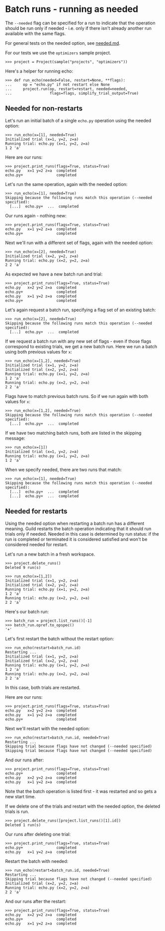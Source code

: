 # Batch runs - running as needed

The `--needed` flag can be specified for a run to indicate that the
operation should be run only if needed - i.e. only if there isn't
already another run available with the same flags.

For general tests on the needed option, see [needed.md](needed.md).

For our tests we use the `optimizers` sample project.

    >>> project = Project(sample("projects", "optimizers"))

Here's a helper for running echo:

    >>> def run_echo(needed=False, restart=None, **flags):
    ...     op = "echo.py" if not restart else None
    ...     project.run(op, restart=restart, needed=needed,
    ...                 flags=flags, simplify_trial_output=True)

## Needed for non-restarts

Let's run an initial batch of a single `echo.py` operation using the
needed option:

    >>> run_echo(x=[1], needed=True)
    Initialized trial (x=1, y=2, z=a)
    Running trial: echo.py (x=1, y=2, z=a)
    1 2 'a'

Here are our runs:

    >>> project.print_runs(flags=True, status=True)
    echo.py   x=1 y=2 z=a  completed
    echo.py+               completed

Let's run the same operation, again with the needed option:

    >>> run_echo(x=[1], needed=True)
    Skipping because the following runs match this operation (--needed specified):
      [...]  echo.py+  ...  completed

Our runs again - nothing new:

    >>> project.print_runs(flags=True, status=True)
    echo.py   x=1 y=2 z=a  completed
    echo.py+               completed

Next we'll run with a different set of flags, again with the needed
option:

    >>> run_echo(x=[2], needed=True)
    Initialized trial (x=2, y=2, z=a)
    Running trial: echo.py (x=2, y=2, z=a)
    2 2 'a'

As expected we have a new batch run and trial:

    >>> project.print_runs(flags=True, status=True)
    echo.py   x=2 y=2 z=a  completed
    echo.py+               completed
    echo.py   x=1 y=2 z=a  completed
    echo.py+               completed

Let's again request a batch run, specifying a flag set of an existing
batch:

    >>> run_echo(x=[2], needed=True)
    Skipping because the following runs match this operation (--needed specified):
      [...]  echo.py+  ...  completed

If we request a batch run with any new set of flags - even if those
flags correspond to existing trials, we get a new batch run. Here we
run a batch using both previous values for `x`:

    >>> run_echo(x=[1,2], needed=True)
    Initialized trial (x=1, y=2, z=a)
    Initialized trial (x=2, y=2, z=a)
    Running trial: echo.py (x=1, y=2, z=a)
    1 2 'a'
    Running trial: echo.py (x=2, y=2, z=a)
    2 2 'a'

Flags have to match previous batch runs. So if we run again with both
values for `x`:

    >>> run_echo(x=[1,2], needed=True)
    Skipping because the following runs match this operation (--needed specified):
      [...]  echo.py+  ...  completed

If we have two matching batch runs, both are listed in the skipping
message:

    >>> run_echo(x=[1])
    Initialized trial (x=1, y=2, z=a)
    Running trial: echo.py (x=1, y=2, z=a)
    1 2 'a'

When we specify needed, there are two runs that match:

    >>> run_echo(x=[1], needed=True)
    Skipping because the following runs match this operation (--needed specified):
      [...]  echo.py+  ...  completed
      [...]  echo.py+  ...  completed

## Needed for restarts

Using the needed option when restarting a batch run has a different
meaning. Guild restarts the batch operation indicating that it should
run trials only if needed. Needed in this case is determined by run
status: if the run is completed or terminated it is considered
satisfied and won't be considered needed for restart.

Let's run a new batch in a fresh workspace.

    >>> project.delete_runs()
    Deleted 9 run(s)

    >>> run_echo(x=[1,2])
    Initialized trial (x=1, y=2, z=a)
    Initialized trial (x=2, y=2, z=a)
    Running trial: echo.py (x=1, y=2, z=a)
    1 2 'a'
    Running trial: echo.py (x=2, y=2, z=a)
    2 2 'a'

Here's our batch run:

    >>> batch_run = project.list_runs()[-1]
    >>> batch_run.opref.to_opspec()
    '+'

Let's first restart the batch without the restart option:

    >>> run_echo(restart=batch_run.id)
    Restarting ...
    Initialized trial (x=1, y=2, z=a)
    Initialized trial (x=2, y=2, z=a)
    Running trial: echo.py (x=1, y=2, z=a)
    1 2 'a'
    Running trial: echo.py (x=2, y=2, z=a)
    2 2 'a'

In this case, both trials are restarted.

Here are our runs:

    >>> project.print_runs(flags=True, status=True)
    echo.py   x=2 y=2 z=a  completed
    echo.py   x=1 y=2 z=a  completed
    echo.py+               completed

Next we'll restart with the needed option:

    >>> run_echo(restart=batch_run.id, needed=True)
    Restarting ...
    Skipping trial because flags have not changed (--needed specified)
    Skipping trial because flags have not changed (--needed specified)

And our runs after:

    >>> project.print_runs(flags=True, status=True)
    echo.py+               completed
    echo.py   x=2 y=2 z=a  completed
    echo.py   x=1 y=2 z=a  completed

Note that the batch operation is listed first - it was restarted and
so gets a new start time.

If we delete one of the trials and restart with the needed option, the
deleted trials is run.

    >>> project.delete_runs([project.list_runs()[1].id])
    Deleted 1 run(s)

Our runs after deleting one trial:

    >>> project.print_runs(flags=True, status=True)
    echo.py+               completed
    echo.py   x=1 y=2 z=a  completed

Restart the batch with needed:

    >>> run_echo(restart=batch_run.id, needed=True)
    Restarting ...
    Skipping trial because flags have not changed (--needed specified)
    Initialized trial (x=2, y=2, z=a)
    Running trial: echo.py (x=2, y=2, z=a)
    2 2 'a'

And our runs after the restart:

    >>> project.print_runs(flags=True, status=True)
    echo.py   x=2 y=2 z=a  completed
    echo.py+               completed
    echo.py   x=1 y=2 z=a  completed
